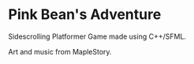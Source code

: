 # Pink Bean's Adventure
Sidescrolling Platformer Game made using C++/SFML.

Art and music from MapleStory.
